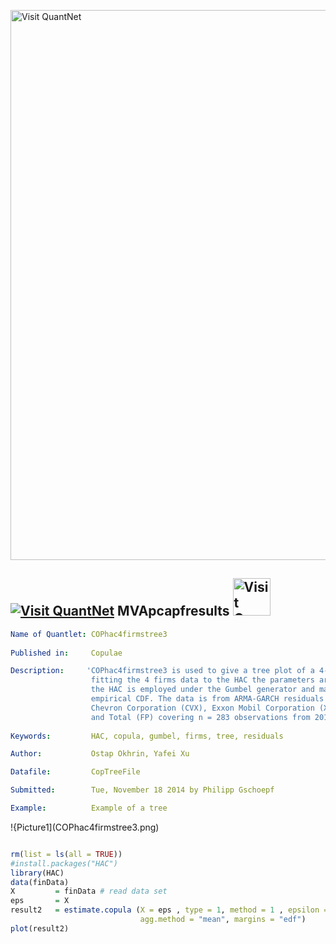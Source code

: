 
[<img src="https://github.com/QuantLet/Styleguide-and-FAQ/blob/master/pictures/banner.png" width="880" alt="Visit QuantNet">](http://quantlet.de/index.php?p=info)

## [<img src="https://github.com/QuantLet/Styleguide-and-Validation-procedure/blob/master/pictures/qloqo.png" alt="Visit QuantNet">](http://quantlet.de/) **MVApcapfresults** [<img src="https://github.com/QuantLet/Styleguide-and-Validation-procedure/blob/master/pictures/QN2.png" width="60" alt="Visit QuantNet 2.0">](http://quantlet.de/d3/ia)

```yaml
Name of Quantlet: COPhac4firmstree3
 
Published in:     Copulae

Description:     'COPhac4firmstree3 is used to give a tree plot of a 4-dim HAC. And after the
                  fitting the 4 firms data to the HAC the parameters are also estimated. Here
                  the HAC is employed under the Gumbel generator and margins is given by the 
                  empirical CDF. The data is from ARMA-GARCH residuals from HAC package, including
                  Chevron Corporation (CVX), Exxon Mobil Corporation (XOM), Royal Dutch Shell (RDSA)
                  and Total (FP) covering n = 283 observations from 20110202 to 20120319.'
  
Keywords:         HAC, copula, gumbel, firms, tree, residuals

Author:           Ostap Okhrin, Yafei Xu

Datafile:         CopTreeFile

Submitted:        Tue, November 18 2014 by Philipp Gschoepf

Example:          Example of a tree


```

!{Picture1](COPhac4firmstree3.png)

```r

rm(list = ls(all = TRUE))
#install.packages("HAC")
library(HAC)
data(finData)
X         = finData # read data set
eps       = X
result2   = estimate.copula (X = eps , type = 1, method = 1 , epsilon = 0.3,
                             agg.method = "mean", margins = "edf")
plot(result2)

```
